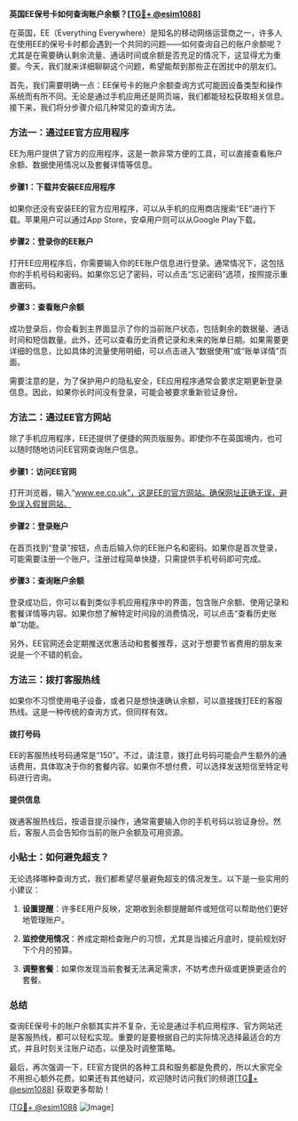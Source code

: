 **英国EE保号卡如何查询账户余额？[[TG💪+ @esim1088](https://t.me/s/esim1088)]**

在英国，EE（Everything Everywhere）是知名的移动网络运营商之一，许多人在使用EE的保号卡时都会遇到一个共同的问题——如何查询自己的账户余额呢？尤其是在需要确认剩余流量、通话时间或余额是否充足的情况下，这显得尤为重要。今天，我们就来详细聊聊这个问题，希望能帮到那些正在困扰中的朋友们。

首先，我们需要明确一点：EE保号卡的账户余额查询方式可能因设备类型和操作系统而有所不同。无论是通过手机应用还是网页端，我们都能轻松获取相关信息。接下来，我们将分步骤介绍几种常见的查询方法。

### 方法一：通过EE官方应用程序

EE为用户提供了官方的应用程序，这是一款非常方便的工具，可以直接查看账户余额、数据使用情况以及套餐详情等信息。

#### 步骤1：下载并安装EE应用程序
如果你还没有安装EE的官方应用程序，可以从手机的应用商店搜索“EE”进行下载。苹果用户可以通过App Store，安卓用户则可以从Google Play下载。

#### 步骤2：登录你的EE账户
打开EE应用程序后，你需要输入你的EE账户信息进行登录。通常情况下，这包括你的手机号码和密码。如果你忘记了密码，可以点击“忘记密码”选项，按照提示重置密码。

#### 步骤3：查看账户余额
成功登录后，你会看到主界面显示了你的当前账户状态，包括剩余的数据量、通话时间和短信数量。此外，还可以查看历史消费记录和未来的账单日期。如果需要更详细的信息，比如具体的流量使用明细，可以点击进入“数据使用”或“账单详情”页面。

需要注意的是，为了保护用户的隐私安全，EE应用程序通常会要求定期更新登录信息。因此，如果你长时间没有登录，可能会被要求重新验证身份。

### 方法二：通过EE官方网站

除了手机应用程序，EE还提供了便捷的网页版服务。即使你不在英国境内，也可以随时随地访问EE官网查询账户信息。

#### 步骤1：访问EE官网
打开浏览器，输入“www.ee.co.uk”，这是EE的官方网站。确保网址正确无误，避免误入假冒网站。

#### 步骤2：登录账户
在首页找到“登录”按钮，点击后输入你的EE账户名和密码。如果你是首次登录，可能需要注册一个账户。注册过程简单快捷，只需提供手机号码即可完成。

#### 步骤3：查询账户余额
登录成功后，你可以看到类似手机应用程序中的界面，包含账户余额、使用记录和套餐详情等内容。如果你想了解特定时间段的消费情况，可以点击“查看历史账单”功能。

另外，EE官网还会定期推送优惠活动和套餐推荐，这对于想要节省费用的朋友来说是一个不错的机会。

### 方法三：拨打客服热线

如果你不习惯使用电子设备，或者只是想快速确认余额，可以直接拨打EE的客服热线。这是一种传统的查询方式，但同样有效。

#### 拨打号码
EE的客服热线号码通常是“150”。不过，请注意，拨打此号码可能会产生额外的通话费用，具体取决于你的套餐内容。如果你不想付费，可以选择发送短信至特定号码进行咨询。

#### 提供信息
拨通客服热线后，按语音提示操作，通常需要输入你的手机号码以验证身份。然后，客服人员会告知你当前的账户余额及可用资源。

### 小贴士：如何避免超支？

无论选择哪种查询方式，我们都希望尽量避免超支的情况发生。以下是一些实用的小建议：

1. **设置提醒**：许多EE用户反映，定期收到余额提醒邮件或短信可以帮助他们更好地管理账户。
   
2. **监控使用情况**：养成定期检查账户的习惯，尤其是当接近月底时，提前规划好下个月的预算。

3. **调整套餐**：如果你发现当前套餐无法满足需求，不妨考虑升级或更换更适合的套餐。

### 总结

查询EE保号卡的账户余额其实并不复杂，无论是通过手机应用程序、官方网站还是客服热线，都可以轻松实现。重要的是要根据自己的实际情况选择最适合的方式，并且时刻关注账户动态，以便及时调整策略。

最后，再次强调一下，EE官方提供的各种工具和服务都是免费的，所以大家完全不用担心额外花费。如果还有其他疑问，欢迎随时访问我们的频道[[TG💪+ @esim1088](https://t.me/s/esim1088)] 获取更多帮助！

[[TG💪+ @esim1088](https://t.me/s/esim1088) ![Image](https://i.postimg.cc/4NQfJmqS/Snipaste-2025-05-13-00-14-12.png)]